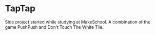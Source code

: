 # TapTap
Side project started while studying at MakeSchool. A combination of the game PushPush and Don't Touch The White Tile.
